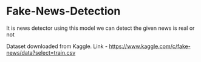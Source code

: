# Fake-News-Detection
It is news detector using this model we can detect the given news is real or not

Dataset downloaded from Kaggle.
Link - https://www.kaggle.com/c/fake-news/data?select=train.csv
